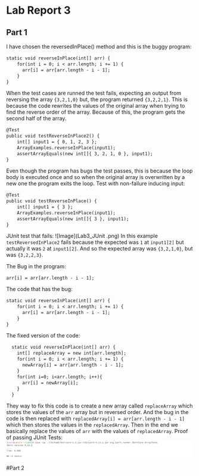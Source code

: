 # Lab Report 3 

## Part 1 
I have chosen the reversedInPlace() method and this is the buggy program: 
```
static void reverseInPlace(int[] arr) {
    for(int i = 0; i < arr.length; i += 1) {
      arr[i] = arr[arr.length - i - 1];
    }
}
```
When the test cases are runned the test fails, expecting an output from reversing the array `{3,2,1,0}` but, the program returned `{3,2,2,1}`. This is because the code rewrites the values of the 
original array when trying to find the reverse order of the array. Because of this, the program gets the second half of the array. 

```
@Test 
public void testReverseInPlace2() {
    int[] input1 = { 0, 1, 2, 3 };
    ArrayExamples.reverseInPlace(input1);
    assertArrayEquals(new int[]{ 3, 2, 1, 0 }, input1);
}
```
Even though the program has bugs the test passes, this is because the loop body is executed once and so when the original array is overwritten by a new one the program exits the loop. 
Test with non-failure inducing input: 
```
@Test 
public void testReverseInPlace() {
    int[] input1 = { 3 };
    ArrayExamples.reverseInPlace(input1);
    assertArrayEquals(new int[]{ 3 }, input1);
}
```
JUnit test that fails: 
![Image](Lab3_JUnit .png) 
In this example `testReversedInPlace2` fails because the expected was `1` at `input1[2]` but actually it was `2` at `input1[2]`. And so the expected array was `{3,2,1,0}`, but was `{3,2,2,3}`. 

The Bug in the program: 
```
arr[i] = arr[arr.length - i - 1];
```
The code that has the bug: 
```
static void reverseInPlace(int[] arr) {
    for(int i = 0; i < arr.length; i += 1) {
      arr[i] = arr[arr.length - i - 1];
    }
}
```

The fixed version of the code: 
```
  static void reverseInPlace(int[] arr) {
    int[] replaceArray = new int[arr.length];
    for(int i = 0; i < arr.length; i += 1) {
      newArray[i] = arr[arr.length - i - 1];
    }
    for(int i=0; i<arr.length; i++){
      arr[i] = newArray[i];
    }
  }
```
They way to fix this code is to create a new array called `replaceArray` which stores the values of the `arr` array but in reversed order. And the bug in the code is then replaced with 
`replacedArray[i] = arr[arr.length - i - 1]` which then stores the values in the `replacedArray`. Then in the end we basically replace the values of `arr` with the values of `replacedArray`. 
Proof of passing JUnit Tests: 
![Image](Lab3_Passed.png) 

#Part 2 



    
